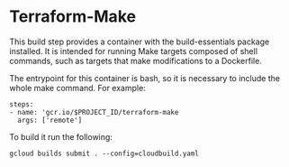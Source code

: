 # Terraform-Make

This build step provides a container with the build-essentials package
installed.  It is intended for running Make targets composed of shell commands,
such as targets that make modifications to a Dockerfile.

The entrypoint for this container is bash, so it is necessary to include the
whole make command.  For example:

    steps:
    - name: 'gcr.io/$PROJECT_ID/terraform-make
      args: ['remote']

To build it run the following:

    gcloud builds submit . --config=cloudbuild.yaml